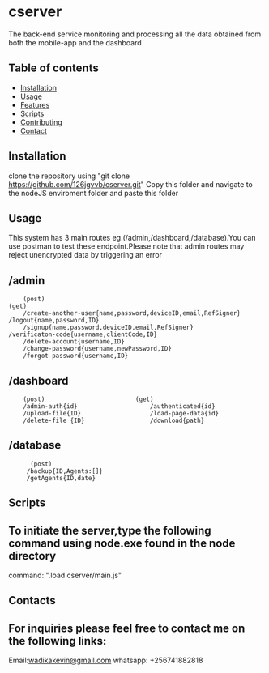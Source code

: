 # cserver
The back-end service monitoring and processing all the data obtained  from both the mobile-app and the dashboard

## Table of contents
- [Installation](#installation)
- [Usage](#usage)
- [Features](#features)
- [Scripts](#scripts)
- [Contributing](#contributing)
- [Contact](#contact)
  
 ## Installation
clone the repository using
"git clone https://github.com/126jgvvb/cserver.git"
Copy this folder and navigate to the nodeJS enviroment folder and paste this folder

## Usage
 This system has 3 main routes eg.(/admin,/dashboard,/database).You can use postman to test these endpoint.Please note that admin routes may reject unencrypted data by triggering an error
## /admin
        (post)                                                                      (get)
        /create-another-user{name,password,deviceID,email,RefSigner}              /logout{name,password,ID}
        /signup{name,password,deviceID,email,RefSigner}                          /verificaton-code{username,clientCode,ID}
        /delete-account{username,ID}
        /change-password{username,newPassword,ID}
        /forgot-password{username,ID}

## /dashboard
        (post)                         (get)
        /admin-auth{id}                    /authenticated{id}
        /upload-file{ID}                   /load-page-data{id}
        /delete-file {ID}                  /download{path}


## /database
          (post)                    
         /backup{ID,Agents:[]}
         /getAgents{ID,date}

## Scripts
## To initiate the server,type the following command using node.exe found in the node directory
command: ".load cserver/main.js"

## Contacts
## For inquiries please feel free to contact me on the following links:
Email:wadikakevin@gmail.com
whatsapp: +256741882818












  
